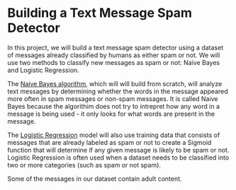 # Building a Text Message Spam Detector

In this project, we will build a text message spam detector using a dataset of messages already classified by humans as either spam or not. We will use two methods to classify new messages as spam or not: Naive Bayes and Logistic Regression. 

The [Naive Bayes algorithm](https://towardsdatascience.com/naive-bayes-classifier-81d512f50a7c), which will will build from scratch, will analyze text messages by determining whether the words in the message appeared more often in spam messages or non-spam messages. It is called Naive Bayes because the algorithim does not try to intrepret how any word in a message is being used - it only looks for what words are present in the message.

The [Logistic Regression](https://towardsdatascience.com/logistic-regression-detailed-overview-46c4da4303bc) model will also use training data that consists of messages that are already labeled as spam or not to create a Sigmoid function that will determine if any given message is likely to be spam or not. Logistic Regression is often used when a dataset needs to be classified into two or more categories (such as spam or not spam).

Some of the messages in our dataset contain adult content.
